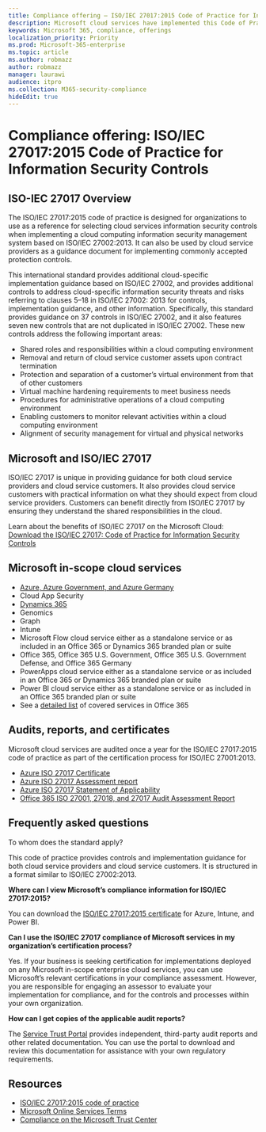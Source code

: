 ```yaml
---
title: Compliance offering — ISO/IEC 27017:2015 Code of Practice for Information Security Controls
description: Microsoft cloud services have implemented this Code of Practice for Information Security Controls.
keywords: Microsoft 365, compliance, offerings
localization_priority: Priority
ms.prod: Microsoft-365-enterprise
ms.topic: article
ms.author: robmazz
author: robmazz
manager: laurawi
audience: itpro
ms.collection: M365-security-compliance
hideEdit: true
---
```


# Compliance offering: ISO/IEC 27017:2015 Code of Practice for Information Security Controls

## ISO-IEC 27017 Overview

The ISO/IEC 27017:2015 code of practice is designed for organizations to use as a reference for selecting cloud services information security controls when implementing a cloud computing information security management system based on ISO/IEC 27002:2013. It can also be used by cloud service providers as a guidance document for implementing commonly accepted protection controls.

This international standard provides additional cloud-specific implementation guidance based on ISO/IEC 27002, and provides additional controls to address cloud-specific information security threats and risks referring to clauses 5–18 in ISO/IEC 27002: 2013 for controls, implementation guidance, and other information. Specifically, this standard provides guidance on 37 controls in ISO/IEC 27002, and it also features seven new controls that are not duplicated in ISO/IEC 27002. These new controls address the following important areas:

- Shared roles and responsibilities within a cloud computing environment
- Removal and return of cloud service customer assets upon contract termination
- Protection and separation of a customer’s virtual environment from that of other customers
- Virtual machine hardening requirements to meet business needs
- Procedures for administrative operations of a cloud computing environment
- Enabling customers to monitor relevant activities within a cloud computing environment
- Alignment of security management for virtual and physical networks

## Microsoft and ISO/IEC 27017

ISO/IEC 27017 is unique in providing guidance for both cloud service providers and cloud service customers. It also provides cloud service customers with practical information on what they should expect from cloud service providers. Customers can benefit directly from ISO/IEC 27017 by ensuring they understand the shared responsibilities in the cloud.

Learn about the benefits of ISO/IEC 27017 on the Microsoft Cloud: [Download the ISO/IEC 27017: Code of Practice for Information Security Controls](https://aka.ms/iso27017-backgrounder)

## Microsoft in-scope cloud services

- [Azure, Azure Government, and Azure Germany](https://aka.ms/AzureCompliance)
- Cloud App Security
- [Dynamics 365](https://aka.ms/d365-compliance-list)
- Genomics
- Graph
- Intune
- Microsoft Flow cloud service either as a standalone service or as included in an Office 365 or Dynamics 365 branded plan or suite
- Office 365, Office 365 U.S. Government, Office 365 U.S. Government Defense, and Office 365 Germany
- PowerApps cloud service either as a standalone service or as included in an Office 365 or Dynamics 365 branded plan or suite
- Power BI cloud service either as a standalone service or as included in an Office 365 branded plan or suite
- See a [detailed list](https://go.microsoft.com/fwlink/p/?linkid=2077751) of covered services in Office 365

## Audits, reports, and certificates

Microsoft cloud services are audited once a year for the ISO/IEC 27017:2015 code of practice as part of the certification process for ISO/IEC 27001:2013.

- [Azure ISO 27017 Certificate](https://go.microsoft.com/fwlink/p/?linkid=2078005)
- [Azure ISO 27017 Assessment report](https://go.microsoft.com/fwlink/p/?linkid=2078010)
- [Azure ISO 27017 Statement of Applicability](https://aka.ms/AzureISO27017StatementofApplicability)
- [Office 365 ISO 27001, 27018, and 27017 Audit Assessment Report](https://aka.ms/o365isoreport)

## Frequently asked questions

To whom does the standard apply?

This code of practice provides controls and implementation guidance for both cloud service providers and cloud service customers. It is structured in a format similar to ISO/IEC 27002:2013.

**Where can I view Microsoft’s compliance information for ISO/IEC 27017:2015?**

You can download the [ISO/IEC 27017:2015 certificate](https://aka.ms/azureiso27017) for Azure, Intune, and Power BI.

**Can I use the ISO/IEC 27017 compliance of Microsoft services in my organization’s certification process?**

Yes. If your business is seeking certification for implementations deployed on any Microsoft in-scope enterprise cloud services, you can use Microsoft’s relevant certifications in your compliance assessment. However, you are responsible for engaging an assessor to evaluate your implementation for compliance, and for the controls and processes within your own organization.

**How can I get copies of the applicable audit reports?**

The [Service Trust Portal](http://aka.ms/stphelp) provides independent, third-party audit reports and other related documentation. You can use the portal to download and review this documentation for assistance with your own regulatory requirements.

## Resources

- [ISO/IEC 27017:2015 code of practice](http://www.iso.org/iso/iso_catalogue/catalogue_tc/catalogue_detail.htm?csnumber=43757)
- [Microsoft Online Services Terms](http://aka.ms/Online-Services-Terms)
- [Compliance on the Microsoft Trust Center](https://www.microsoft.com/trust-center/compliance/compliance-overview)
